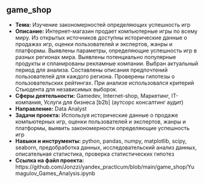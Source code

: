 <h2>game_shop</h2>
<ul>
<li><b>Тема:</b> Изучение закономерностей определяющих успешность игр
<li><b>Описание:</b> Интернет-магазин продает компьютерные игры по всему миру. Из открытых источников доступны исторические данные о продажах игр, оценки пользователей и экспертов, жанры и платформы. Выявлены параметры, определяющие успешность игр в разных регионах мира. Выявлены потенциально популярные продукты и спланированы рекламные компании. Выбран актуальный период для анализа. Составлены описания предпочтений пользователей для каждого региона. Проверены гипотезы о пользовательских рейтингах. При анализе использовался критерий Стьюдента для независимых выборок.
<li><b>Сферы деятельности:</b> Gamedev, Internet-shop, Маркетинг, IT-компания, Услуги для бизнеса [b2b] (аутсорс консалтинг аудит)  
<li><b>Направление:</b> Data Analyst
<li><b>Задачи проекта:</b> Используя исторические данные о продаже компьютерных игр, оценки пользователей и экспертов, жанры и платформы, выявить закономерности определяющие успешность игр
<li><b>Навыки и инструменты:</b> python, pandas, numpy, matplotlib, scipy, seaborn, предобработка данных, исследовательский анализ данных, описательная статистика, проверка статистических гипотез
<li><b>Ссылка на файл проекта:</b> https://github.com/Jonzzi/yandex_practicum/blob/main/game_shop/Yumagulov_Games_Analysis.ipynb
</ul>
